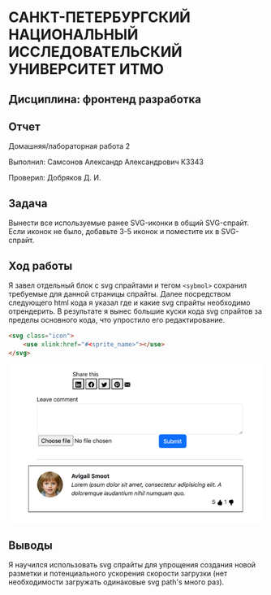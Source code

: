 # САНКТ-ПЕТЕРБУРГСКИЙ НАЦИОНАЛЬНЫЙ ИССЛЕДОВАТЕЛЬСКИЙ УНИВЕРСИТЕТ ИТМО

## Дисциплина: фронтенд разработка

## Отчет

Домашняя/лабораторная работа 2

Выполнил: Самсонов Александр Александрович
К3343

Проверил: Добряков Д. И.

## Задача

Вынести все используемые ранее SVG-иконки в общий SVG-спрайт. Если иконок не было,
добавьте 3-5 иконок и поместите их в SVG-спрайт.

## Ход работы

Я завел отдельный блок с svg спрайтами и тегом `<sybmol>` сохранил требуемые для
данной страницы спрайты. Далее посредством следующего html кода я указал где и какие
svg спрайты необходимо отрендерить. В результате я вынес большие куски кода svg
спрайтов за пределы основного кода, что упростило его редактирование.

```html
<svg class="icon">
    <use xlink:href="#<sprite_name>"></use>
</svg>
```

![img.png](media/img3.png)

## Выводы

Я научился использовать svg спрайты для упрощения создания новой разметки и потенциального ускорения скорости
загрузки (нет необходимости загружать одинаковые svg path's много раз).
